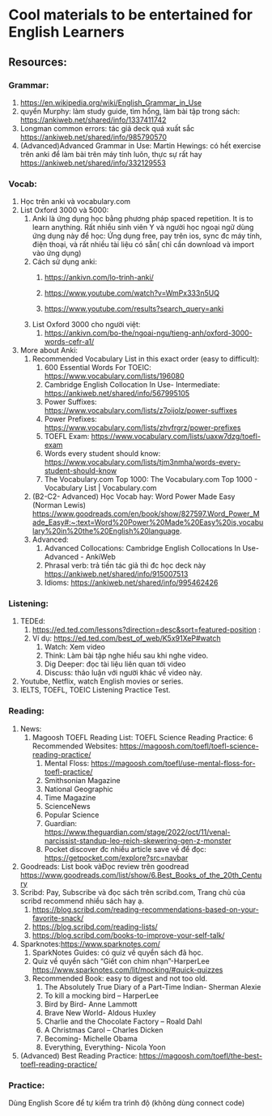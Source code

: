# Cool materials to be entertained for English Learners

## Resources:  


### Grammar:  


1. https://en.wikipedia.org/wiki/English_Grammar_in_Use 
2. quyển Murphy: làm study guide, tìm hổng, làm bài tập trong sách: https://ankiweb.net/shared/info/1337411742 
3. Longman common errors: tác giả deck quá xuất sắc https://ankiweb.net/shared/info/985790570 
4. (Advanced)Advanced Grammar in Use: Martin Hewings: có hết exercise trên anki để làm bài trên máy tính luôn, thực sự rất hay https://ankiweb.net/shared/info/332129553 

### Vocab:  
1. Học trên anki và vocabulary.com  
2. List Oxford 3000 và 5000:  
	1. Anki là ứng dụng học bằng phương pháp spaced repetition. It is to learn anything. Rất nhiều sinh viên Y và người học ngoại ngữ dùng ứng dụng này để học: Ứng dụng free, pay trên ios,  sync đc máy tính, điện thoại, và rất nhiều tài liệu có sẵn( chỉ cần download và import vào ứng dụng)  
	2. Cách sử dụng anki: 
		1. https://ankivn.com/lo-trinh-anki/ 
		2. https://www.youtube.com/watch?v=WmPx333n5UQ
		    
		3. https://www.youtube.com/results?search_query=anki 
	3. List Oxford 3000 cho người việt:   
		1. https://ankivn.com/bo-the/ngoai-ngu/tieng-anh/oxford-3000-words-cefr-a1/ 
3. More about Anki: 
	1. Recommended Vocabulary List in this exact order (easy to difficult): 
		1. 600 Essential Words For TOEIC: https://www.vocabulary.com/lists/196080 
		2. Cambridge English Collocation In Use- Intermediate:  https://ankiweb.net/shared/info/567995105 
		3. Power Suffixes: https://www.vocabulary.com/lists/z7oijolz/power-suffixes 
		4. Power Prefixes: https://www.vocabulary.com/lists/zhvfrgrz/power-prefixes   
		5. TOEFL Exam: https://www.vocabulary.com/lists/uaxw7dzg/toefl-exam 
		6. Words every student should know: https://www.vocabulary.com/lists/tjm3nmha/words-every-student-should-know 
		7. The Vocabulary.com Top 1000: The Vocabulary.com Top 1000 - Vocabulary List | Vocabulary.com  
	2.  (B2-C2- Advanced) Học Vocab hay:  Word Power Made Easy (Norman Lewis)  https://www.goodreads.com/en/book/show/827597.Word_Power_Made_Easy#:~:text=Word%20Power%20Made%20Easy%20is,vocabulary%20in%20the%20English%20language.   
	3. Advanced: 
		1. Advanced Collocations: Cambridge English Collocations In Use- Advanced - AnkiWeb 
		2. Phrasal verb: trả tiền tác giả thì đc học deck này https://ankiweb.net/shared/info/915007513 
		3. Idioms: https://ankiweb.net/shared/info/995462426 

### Listening:  

1. TEDEd:  
	1. https://ed.ted.com/lessons?direction=desc&sort=featured-position :  
	2. Ví dụ: https://ed.ted.com/best_of_web/K5x91XeP#watch 
		1. Watch: Xem video 
		2. Think: Làm bài tập nghe hiểu sau khi nghe video.  
		3. Dig Deeper: đọc tài liệu liên quan tới video 
		4. Discuss: thảo luận với người khác về video này.  
2. Youtube, Netflix, watch English movies or series.  
3. IELTS, TOEFL, TOEIC Listening Practice Test.  

### Reading: 

1. News: 
	1. Magoosh TOEFL Reading List: TOEFL Science Reading Practice: 6 Recommended Websites: https://magoosh.com/toefl/toefl-science-reading-practice/  
		1. Mental Floss: https://magoosh.com/toefl/use-mental-floss-for-toefl-practice/ 
		2. Smithsonian Magazine 
		3. National Geographic 
		4. Time Magazine 
		5. ScienceNews 
		6. Popular Science  
		7. Guardian: https://www.theguardian.com/stage/2022/oct/11/venal-narcissist-standup-leo-reich-skewering-gen-z-monster 
		8. Pocket discover đc nhiều article save về để đọc: https://getpocket.com/explore?src=navbar 
2. Goodreads: List book vàĐọc review trên goodread https://www.goodreads.com/list/show/6.Best_Books_of_the_20th_Century   
3. Scribd: Pay, Subscribe và đọc sách trên scribd.com, Trang chủ của scribd recommend nhiều sách hay ạ.  
	1. https://blog.scribd.com/reading-recommendations-based-on-your-favorite-snack/ 
	2. https://blog.scribd.com/reading-lists/ 
	3. https://blog.scribd.com/books-to-improve-your-self-talk/ 
4. Sparknotes:https://www.sparknotes.com/  
	1. SparkNotes Guides: có quiz về quyển sách đã học.   
	2. Quiz về quyển sách “Giết con chim nhạn”-HarperLee  https://www.sparknotes.com/lit/mocking/#quick-quizzes 
	3. Recommended Book: easy to digest and not too old.  
		1. The Absolutely True Diary of a Part-Time Indian- Sherman Alexie 
		2. To kill a mocking bird – HarperLee  
		3. Bird by Bird- Anne Lammott 
		4. Brave New World- Aldous Huxley 
		5. Charlie and the Chocolate Factory – Roald Dahl 
		6. A Christmas Carol – Charles Dicken 
		7. Becoming- Michelle Obama 
		8. Everything, Everything- Nicola Yoon 
5. (Advanced) Best Reading Practice: https://magoosh.com/toefl/the-best-toefl-reading-practice/ 

### Practice:  

Dùng English Score để tự kiểm tra trình độ (không dùng connect code) 
